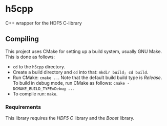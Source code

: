 # h5cpp
C++ wrapper for the HDF5 C-library

## Compiling
This project uses CMake for setting up a build system, usually GNU Make. This is done as follows:

 * ``cd`` to the ``h5cpp`` directory.
 * Create a build directory and ``cd`` into that: ``mkdir build; cd build``.
 * Run CMake: ``cmake ..``. Note that the default build build type is *Release*. To build in debug mode, run CMake as follows: ``cmake -DCMAKE_BUILD_TYPE=Debug ..``.
 * To compile run: ``make``.

### Requirements
This library requires the *HDF5 C* library and the *Boost* library.